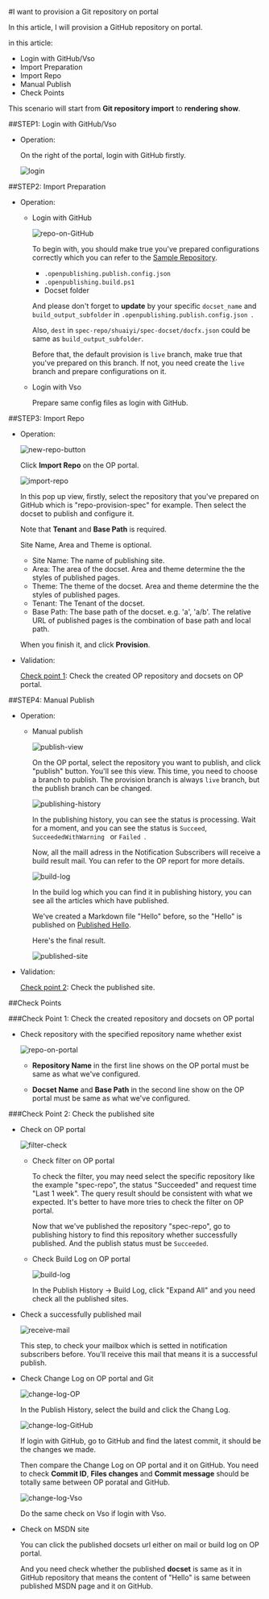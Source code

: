 #I want to provision a Git repository on portal

In this article, I will provision a GitHub repository on portal.

in this article:

- Login with GitHub/Vso
- Import Preparation
- Import Repo
- Manual Publish
- Check Points

This scenario will start from **Git repository import** to **rendering show**.

##STEP1: Login with GitHub/Vso

- Operation:

	On the right of the portal, login with GitHub firstly.

	![login](../images/specimages/Common/login.jpg)

##STEP2: Import Preparation

- Operation:
	
	- Login with GitHub
	
		![repo-on-GitHub](../images/specimages/ProvisionRepo/repo-on-GitHub.jpg)
	
		To begin with, you should make true you've prepared configurations correctly which you can refer to the [Sample Repository](https://github.com/openpublishtest/spec-repo).
	
		- `.openpublishing.publish.config.json`
		- `.openpublishing.build.ps1`
		- Docset folder
		
		And please don't forget to **update** by your specific `docset_name` and `build_output_subfolder` in `.openpublishing.publish.config.json `.
	
		Also, `dest` in `spec-repo/shuaiyi/spec-docset/docfx.json` could be same as `build_output_subfolder`.
	
		Before that, the default provision is `live` branch, make true that you've prepared on this branch. If not, you need create the `live` branch and prepare configurations on it.

	- Login with Vso
		
		Prepare same config files as login with GitHub.

##STEP3: Import Repo

- Operation:

	![new-repo-button](../images/specimages/Common/new-repo-button.jpg)
	
	Click **Import Repo** on the OP portal.

	![import-repo](../images/specimages/ProvisionRepo/import-repo.jpg)

	In this pop up view, firstly, select the repository that you've prepared on GitHub which is "repo-provision-spec" for example. Then select the docset to publish and configure it.

	Note that **Tenant** and **Base Path** is required.
	
	Site Name, Area and Theme is optional.

	- Site Name: The name of publishing site.
	- Area: The area of the docset. Area and theme determine the the styles of published pages.
	- Theme: The theme of the docset. Area and theme determine the the styles of published pages.
	- Tenant: The Tenant of the docset.
	- Base Path: The base path of the docset. e.g. 'a', 'a/b'. The relative URL of published pages is the combination of base path and local path.
	
	When you finish it, and click **Provision**.
	
- Validation:
	
	[Check point 1](#check-point-1): Check the created OP repository and docsets on OP portal.

##STEP4: Manual Publish

- Operation:
	
	- Manual publish
	
		![publish-view](../images/specimages/ProvisionRepo/publish-view.jpg)
	
		On the OP portal, select the repository you want to publish, and click "publish" button. You'll see this view. This time, you need to choose a branch to publish. The provision branch is always `live` branch, but the publish branch can be changed.
	
		![publishing-history](../images/specimages/ProvisionRepo/publishing-history.jpg)	
	
		In the publishing history, you can see the status is processing. Wait for a moment, and you can see the status is `Succeed`, `SucceededWithWarning ` or `Failed `. 
	
		Now, all the maill adress in the Notification Subscribers will receive a build result mail. You can refer to the OP report for more details.
	
		![build-log](../images/specimages/ProvisionRepo/build-log.jpg)
	
		In the build log which you can find it in publishing history, you can see all the articles which have published. 
	
		We've created a Markdown file "Hello" before, so the "Hello" is published on [Published Hello](https://ppe.msdn.microsoft.com/en-us/shuaiyi/spec-provision-docset/Hello?branch=live). 
	
		Here's the final result.
	
		![published-site](../images/specimages/ProvisionRepo/published-site.jpg)
	
- Validation:
	
	[Check point 2](#check-point-2): Check the published site.

##Check Points

###<span id="check-point-1">Check Point 1: Check the created repository and docsets on OP portal</span>
	
- Check repository with the specified repository name whether exist
		
	![repo-on-portal](../images/specimages/ProvisionRepo/repo-on-portal.jpg)
	
	- **Repository Name** in the first line shows on the OP portal must be same as what we've configured.
	
	- **Docset Name** and **Base Path** in the second line show on the OP portal must be same as what we've configured.

###<span id="check-point-2">Check Point 2: Check the published site</span>

* Check on OP portal
	
	![filter-check](../images/specimages/Common/filter-check.jpg)	

	* Check filter on OP portal
	
		To check the filter, you may need select the specific repository like the example "spec-repo", the status "Succeeded" and request time "Last 1 week". The query result should be consistent with what we expected. It's better to have more tries to check the filter on OP portal.

		Now that we've published the repository "spec-repo", go to publishing history to find this repository whether successfully published. And the publish status must be `Succeeded`.

	* Check Build Log on OP portal
	
		![build-log](../images/specimages/ProvisionRepo/build-log.jpg)

		In the Publish History -> Build Log, click "Expand All" and you need check all the published sites. 

* Check a successfully published mail
	
	![receive-mail](../images/specimages/ProvisionRepo/receive-mail.jpg)

	This step, to check your mailbox which is setted in notification subscribers before. You'll receive this mail that means it is a successful publish.

* Check Change Log on OP portal and Git

	![change-log-OP](../images/specimages/Common/change-log-OP.jpg)

	In the Publish History, select the build and click the Chang Log.

	![change-log-GitHub](../images/specimages/Common/change-log-GitHub.jpg)

	If login with GitHub, go to GitHub and find the latest commit, it should be the changes we made.

	Then compare the Change Log on OP portal and it on GitHub. You need to check **Commit ID**, **Files changes** and **Commit message** should be totally same between OP poratal and GitHub.

	![change-log-Vso](../images/specimages/Common/change-log-Vso.jpg)

	Do the same check on Vso if login with Vso.

* Check on MSDN site

	You can click the published docsets url either on mail or build log on OP portal.

	And you need check whether the published **docset** is same as it in GitHub repository that means the content of "Hello" is same between published MSDN page and it on GitHub.
